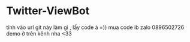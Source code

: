 # Twitter-ViewBot
tính vào url git này làm gì , lấy code à =))
mua code ib zalo 0896502726 demo ở trên kênh nha <33

